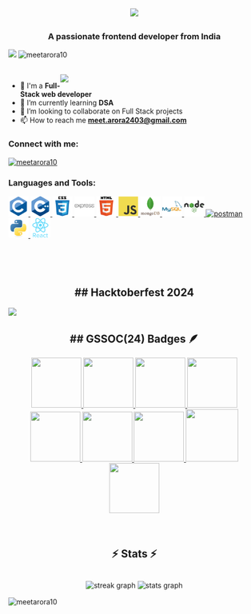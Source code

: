 <h1 align="center">
    <img src="https://readme-typing-svg.herokuapp.com/?font=Righteous&size=35&center=true&vCenter=true&width=500&height=70&duration=4000&lines=Hi+There!+🙏🙏;+I'm+Meet+Arora!;" />
</h1>
<h3 align="center">A passionate frontend developer from India</h3>

<p align="left">
    <img src="https://img.shields.io/github/followers/meetarora10?label=Follow&style=social" />
    <img src="https://komarev.com/ghpvc/?username=meetarora10&label=Profile%20views&color=0e75b6&style=flat" alt="meetarora10" /> </p>
<br/>
<img align="right" width="400" src="https://user-images.githubusercontent.com/74038190/229223263-cf2e4b07-2615-4f87-9c38-e37600f8381a.gif">


- 🔭 I'm a <b> Full-Stack web developer </b>
- 🌱 I’m currently learning **DSA**
- 👯 I’m looking to collaborate on Full Stack projects
- 📫 How to reach me **meet.arora2403@gmail.com**

<h3 align="left">Connect with me:</h3>
<p align="left">
<a href="https://www.linkedin.com/in/meet-arora-603682296" target="blank"><img align="center" src="https://raw.githubusercontent.com/rahuldkjain/github-profile-readme-generator/master/src/images/icons/Social/linked-in-alt.svg" alt="meetarora10" height="30" width="40" /></a>
<p align="left">
</p>

<h3 align="left">Languages and Tools:</h3>
<p align="left"> <a href="https://www.cprogramming.com/" target="_blank" rel="noreferrer"> <img src="https://raw.githubusercontent.com/devicons/devicon/master/icons/c/c-original.svg" alt="c" width="40" height="40"/> </a> <a href="https://www.w3schools.com/cpp/" target="_blank" rel="noreferrer"> <img src="https://raw.githubusercontent.com/devicons/devicon/master/icons/cplusplus/cplusplus-original.svg" alt="cplusplus" width="40" height="40"/> </a> <a href="https://www.w3schools.com/css/" target="_blank" rel="noreferrer"> <img src="https://raw.githubusercontent.com/devicons/devicon/master/icons/css3/css3-original-wordmark.svg" alt="css3" width="40" height="40"/> </a> <a href="https://expressjs.com" target="_blank" rel="noreferrer"> <img src="https://raw.githubusercontent.com/devicons/devicon/master/icons/express/express-original-wordmark.svg" alt="express" width="40" height="40"/> </a> <a href="https://www.w3.org/html/" target="_blank" rel="noreferrer"> <img src="https://raw.githubusercontent.com/devicons/devicon/master/icons/html5/html5-original-wordmark.svg" alt="html5" width="40" height="40"/> </a> <a href="https://developer.mozilla.org/en-US/docs/Web/JavaScript" target="_blank" rel="noreferrer"> <img src="https://raw.githubusercontent.com/devicons/devicon/master/icons/javascript/javascript-original.svg" alt="javascript" width="40" height="40"/> </a> <a href="https://www.mongodb.com/" target="_blank" rel="noreferrer"> <img src="https://raw.githubusercontent.com/devicons/devicon/master/icons/mongodb/mongodb-original-wordmark.svg" alt="mongodb" width="40" height="40"/> </a> <a href="https://www.mysql.com/" target="_blank" rel="noreferrer"> <img src="https://raw.githubusercontent.com/devicons/devicon/master/icons/mysql/mysql-original-wordmark.svg" alt="mysql" width="40" height="40"/> </a> <a href="https://nodejs.org" target="_blank" rel="noreferrer"> <img src="https://raw.githubusercontent.com/devicons/devicon/master/icons/nodejs/nodejs-original-wordmark.svg" alt="nodejs" width="40" height="40"/> </a> <a href="https://postman.com" target="_blank" rel="noreferrer"> <img src="https://www.vectorlogo.zone/logos/getpostman/getpostman-icon.svg" alt="postman" width="40" height="40"/> </a> <a href="https://www.python.org" target="_blank" rel="noreferrer"> <img src="https://raw.githubusercontent.com/devicons/devicon/master/icons/python/python-original.svg" alt="python" width="40" height="40"/> </a> <a href="https://reactjs.org/" target="_blank" rel="noreferrer"> <img src="https://raw.githubusercontent.com/devicons/devicon/master/icons/react/react-original-wordmark.svg" alt="react" width="40" height="40"/> </a> </p>
<br>
<br>
<br>
<h2 align="center">## Hacktoberfest 2024</h2>
<img src="https://holopin.me/meetarora10"/>

<h2 align="center">## GSSOC(24) Badges 🪶</h2>
<div style='display:flex; align-items:center; gap: 10px;' align='center'><a href="https://gssoc.girlscript.tech/leaderboard">
<img src="https://github.com/user-attachments/assets/06fc63bf-556a-4e90-b56d-05fdc5e0df08" width="100px" height="100px" />
    <img src="https://github.com/user-attachments/assets/21299d69-e329-45d7-844d-a01e745b324c" width="100px" height="100px" />
  
  <img src="https://github.com/user-attachments/assets/3efaf0ca-3929-4d20-a277-06b66d98beab" width="100px" height="100px" />
  <img src="https://github.com/user-attachments/assets/b85949f5-968c-41ff-a28a-78d7e726cebb" width="100px" height="100px" />
  <img src="https://github.com/user-attachments/assets/fcc2d69c-3638-42d6-b5d3-0f463b7f46b1" width="100px" height="100px" />
  <img src="https://github.com/user-attachments/assets/21299d69-e329-45d7-844d-a01e745b324c" width="100px" height="100px" />
  <img src="https://github.com/user-attachments/assets/6414e873-3f31-41a2-9858-e350ca4be389" width="100px" height="100px" />
  <img src="https://github.com/user-attachments/assets/caeee287-a93d-48c4-a845-334f253200e6" width="105px" height="105px" />
<img src="https://github.com/user-attachments/assets/f9d75699-d3ef-476e-bf8f-44a3bdc6bda3" width="100px" height="100px" />
</a>
</div>
<br> <br>
<h2 align="center">⚡ Stats ⚡</h2>
<br>
<div align="center">
  <img src="https://streak-stats.demolab.com?user=meetarora10&locale=en&mode=daily&theme=dracula&hide_border=false&border_radius=5" height="150" alt="streak graph"  />
  <img src="https://github-readme-stats.vercel.app/api?username=meetarora10&hide_title=false&hide_rank=false&show_icons=true&include_all_commits=true&count_private=true&disable_animations=false&theme=dracula&locale=en&hide_border=false" height="150" alt="stats graph"  />
</div>
<p><img align="center" src="https://github-readme-stats.vercel.app/api/top-langs?username=meetarora10&show_icons=true&locale=en&layout=compact" alt="meetarora10" /></p>
